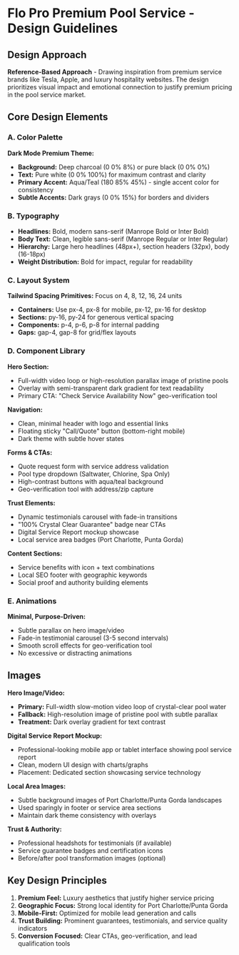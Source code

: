 # Flo Pro Premium Pool Service - Design Guidelines

## Design Approach
**Reference-Based Approach** - Drawing inspiration from premium service brands like Tesla, Apple, and luxury hospitality websites. The design prioritizes visual impact and emotional connection to justify premium pricing in the pool service market.

## Core Design Elements

### A. Color Palette
**Dark Mode Premium Theme:**
- **Background:** Deep charcoal (0 0% 8%) or pure black (0 0% 0%)
- **Text:** Pure white (0 0% 100%) for maximum contrast and clarity
- **Primary Accent:** Aqua/Teal (180 85% 45%) - single accent color for consistency
- **Subtle Accents:** Dark grays (0 0% 15%) for borders and dividers

### B. Typography
- **Headlines:** Bold, modern sans-serif (Manrope Bold or Inter Bold)
- **Body Text:** Clean, legible sans-serif (Manrope Regular or Inter Regular)
- **Hierarchy:** Large hero headlines (48px+), section headers (32px), body (16-18px)
- **Weight Distribution:** Bold for impact, regular for readability

### C. Layout System
**Tailwind Spacing Primitives:** Focus on 4, 8, 12, 16, 24 units
- **Containers:** Use px-4, px-8 for mobile, px-12, px-16 for desktop
- **Sections:** py-16, py-24 for generous vertical spacing
- **Components:** p-4, p-6, p-8 for internal padding
- **Gaps:** gap-4, gap-8 for grid/flex layouts

### D. Component Library

**Hero Section:**
- Full-width video loop or high-resolution parallax image of pristine pools
- Overlay with semi-transparent dark gradient for text readability
- Primary CTA: "Check Service Availability Now" geo-verification tool

**Navigation:**
- Clean, minimal header with logo and essential links
- Floating sticky "Call/Quote" button (bottom-right mobile)
- Dark theme with subtle hover states

**Forms & CTAs:**
- Quote request form with service address validation
- Pool type dropdown (Saltwater, Chlorine, Spa Only)
- High-contrast buttons with aqua/teal background
- Geo-verification tool with address/zip capture

**Trust Elements:**
- Dynamic testimonials carousel with fade-in transitions
- "100% Crystal Clear Guarantee" badge near CTAs
- Digital Service Report mockup showcase
- Local service area badges (Port Charlotte, Punta Gorda)

**Content Sections:**
- Service benefits with icon + text combinations
- Local SEO footer with geographic keywords
- Social proof and authority building elements

### E. Animations
**Minimal, Purpose-Driven:**
- Subtle parallax on hero image/video
- Fade-in testimonial carousel (3-5 second intervals)
- Smooth scroll effects for geo-verification tool
- No excessive or distracting animations

## Images

**Hero Image/Video:**
- **Primary:** Full-width slow-motion video loop of crystal-clear pool water
- **Fallback:** High-resolution image of pristine pool with subtle parallax
- **Treatment:** Dark overlay gradient for text contrast

**Digital Service Report Mockup:**
- Professional-looking mobile app or tablet interface showing pool service report
- Clean, modern UI design with charts/graphs
- Placement: Dedicated section showcasing service technology

**Local Area Images:**
- Subtle background images of Port Charlotte/Punta Gorda landscapes
- Used sparingly in footer or service area sections
- Maintain dark theme consistency with overlays

**Trust & Authority:**
- Professional headshots for testimonials (if available)
- Service guarantee badges and certification icons
- Before/after pool transformation images (optional)

## Key Design Principles
1. **Premium Feel:** Luxury aesthetics that justify higher service pricing
2. **Geographic Focus:** Strong local identity for Port Charlotte/Punta Gorda
3. **Mobile-First:** Optimized for mobile lead generation and calls
4. **Trust Building:** Prominent guarantees, testimonials, and service quality indicators
5. **Conversion Focused:** Clear CTAs, geo-verification, and lead qualification tools